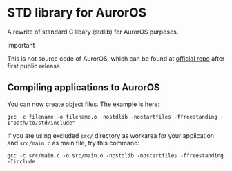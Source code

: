 # STD library for AurorOS

A rewrite of standard C libary (stdlib) for AurorOS purposes.

> [!IMPORTANT]
> This is not source code of AurorOS, which can be found at [official repo](https://github.com/Interpuce/AurorOS) after first public release.

## Compiling applications to AurorOS

You can now create object files. The example is here:

```gcc -c filename -o filename.o -nostdlib -nostartfiles -ffreestanding -I"path/to/std/include"```

If you are using excluded `src/` directory as workarea for your application and `src/main.c` as main file, try this command:

```gcc -c src/main.c -o src/main.o -nostdlib -nostartfiles -ffreestanding -Iinclude```